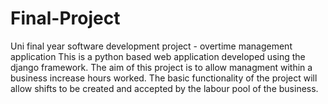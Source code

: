 # Final-Project
Uni final year software development project - overtime management application 
This is a python based web application developed using the django framework. 
The aim of this project is to allow managment within a business increase hours worked. 
The basic functionality of the project will allow shifts to be created and accepted by the labour pool of the business.
